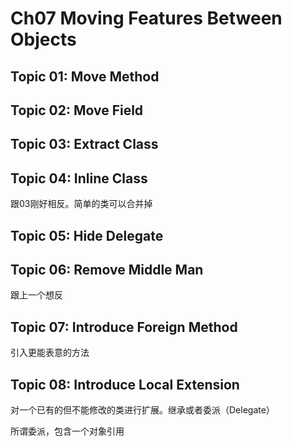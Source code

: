 # Ch07 Moving Features Between Objects

## Topic 01: Move Method
## Topic 02: Move Field
## Topic 03: Extract Class
## Topic 04: Inline Class
跟03刚好相反。简单的类可以合并掉
## Topic 05: Hide Delegate
## Topic 06: Remove Middle Man
跟上一个想反
## Topic 07: Introduce Foreign Method
引入更能表意的方法
## Topic 08: Introduce Local Extension
对一个已有的但不能修改的类进行扩展。继承或者委派（Delegate）

所谓委派，包含一个对象引用

